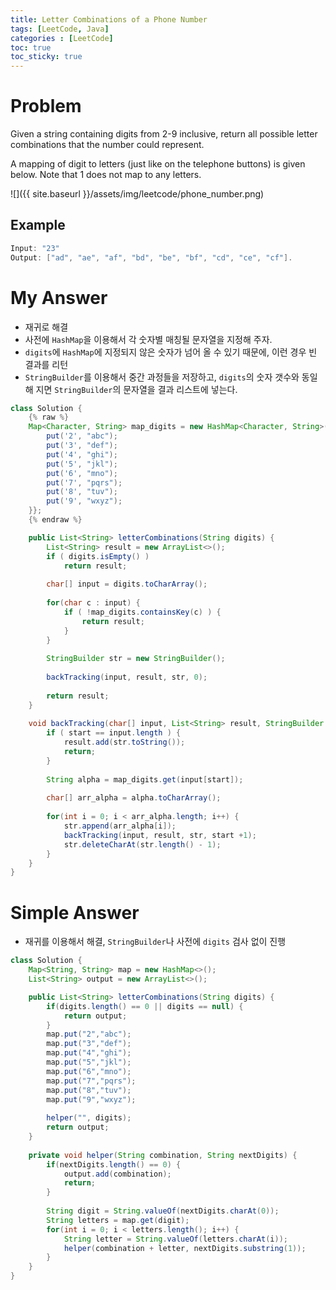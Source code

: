 ```yaml
---
title: Letter Combinations of a Phone Number
tags: [LeetCode, Java]
categories : [LeetCode]
toc: true
toc_sticky: true
---
```


# Problem

Given a string containing digits from 2-9 inclusive, return all possible letter combinations that the number could represent.

A mapping of digit to letters (just like on the telephone buttons) is given below. Note that 1 does not map to any letters.

![]({{ site.baseurl }}/assets/img/leetcode/phone_number.png)

## Example

```swift
Input: "23"
Output: ["ad", "ae", "af", "bd", "be", "bf", "cd", "ce", "cf"].
```

# My Answer

* 재귀로 해결
* 사전에 `HashMap`을 이용해서 각 숫자별 매칭될 문자열을 지정해 주자.
* `digits`에 `HashMap`에 지정되지 않은 숫자가 넘어 올 수 있기 때문에, 이런 경우 빈 결과를 리턴
* `StringBuilder`를 이용해서 중간 과정들을 저장하고, `digits`의 숫자 갯수와 동일해 지면 `StringBuilder`의 문자열을 결과 리스트에 넣는다.
  
```java
class Solution {
    {% raw %}
    Map<Character, String> map_digits = new HashMap<Character, String>(){{
        put('2', "abc");
        put('3', "def");
        put('4', "ghi");
        put('5', "jkl");
        put('6', "mno");
        put('7', "pqrs");
        put('8', "tuv");
        put('9', "wxyz");
    }};
    {% endraw %}

    public List<String> letterCombinations(String digits) {        
        List<String> result = new ArrayList<>();
        if ( digits.isEmpty() ) 
            return result;
        
        char[] input = digits.toCharArray();
        
        for(char c : input) {
            if ( !map_digits.containsKey(c) ) {
                return result;
            }
        }
        
        StringBuilder str = new StringBuilder();
        
        backTracking(input, result, str, 0);
        
        return result;
    }
    
    void backTracking(char[] input, List<String> result, StringBuilder str, int start) {
        if ( start == input.length ) {
            result.add(str.toString());
            return;
        }
        
        String alpha = map_digits.get(input[start]);
        
        char[] arr_alpha = alpha.toCharArray();
        
        for(int i = 0; i < arr_alpha.length; i++) {
            str.append(arr_alpha[i]);
            backTracking(input, result, str, start +1);
            str.deleteCharAt(str.length() - 1);
        }   
    }    
}
```

# Simple Answer

* 재귀를 이용해서 해결, `StringBuilder`나 사전에 `digits` 검사 없이 진행

```java
class Solution {
    Map<String, String> map = new HashMap<>();
    List<String> output = new ArrayList<>();

    public List<String> letterCombinations(String digits) {
        if(digits.length() == 0 || digits == null) {
            return output;
        }
        map.put("2","abc");
        map.put("3","def");
        map.put("4","ghi");
        map.put("5","jkl");
        map.put("6","mno");
        map.put("7","pqrs");
        map.put("8","tuv");
        map.put("9","wxyz");
        
        helper("", digits);
        return output;
    }
    
    private void helper(String combination, String nextDigits) {
        if(nextDigits.length() == 0) {
            output.add(combination);
            return;
        }
        
        String digit = String.valueOf(nextDigits.charAt(0));
        String letters = map.get(digit);
        for(int i = 0; i < letters.length(); i++) {
            String letter = String.valueOf(letters.charAt(i));
            helper(combination + letter, nextDigits.substring(1));
        }
    }
}
```

